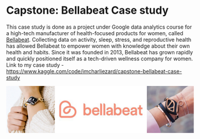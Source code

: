 # Capstone: Bellabeat Case study
This case study is done as a project under Google data analytics course for a high-tech manufacturer of health-focused products for women, called [Bellabeat](https://bellabeat.com/). Collecting data on activity, sleep, stress, and reproductive health has allowed Bellabeat to empower women with knowledge about their own health and habits. Since it was founded in 2013, Bellabeat has grown rapidly and quickly positioned itself as a tech-driven wellness company for women.
Link to my case study - https://www.kaggle.com/code/imcharliezard/capstone-bellabeat-case-study

![introduction_top_image](https://raw.githubusercontent.com/imcharliezard/Capstone-Bellabeat_Case_Study/main/bellabeat_top_image.jpeg)
